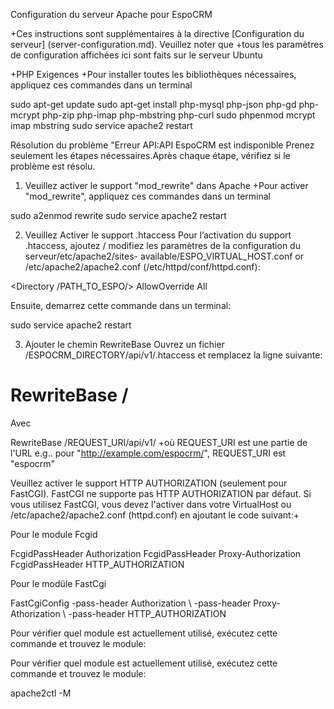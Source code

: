 Configuration du serveur Apache pour EspoCRM 

+Ces instructions sont supplémentaires à la directive [Configuration du serveur] (server-configuration.md). Veuillez noter que 
+tous les paramètres de configuration affichées ici sont faits sur le serveur Ubuntu 

+PHP Exigences 
+Pour installer toutes les bibliothèques nécessaires, appliquez ces commandes dans un terminal 

sudo apt-get update
sudo apt-get install php-mysql php-json php-gd php-mcrypt php-zip php-imap php-mbstring php-curl
sudo phpenmod mcrypt imap mbstring
sudo service apache2 restart

Résolution du problème "Erreur API:API EspoCRM est indisponible 
Prenez seulement les étapes nécessaires.Après chaque étape, vérifiez si le problème est résolu. 

1. Veuillez activer le support "mod_rewrite" dans Apache
+Pour activer "mod_rewrite", appliquez ces commandes dans un terminal

sudo a2enmod rewrite
sudo service apache2 restart

2. Veuillez Activer le support .htaccess
Pour l’activation du support .htaccess, ajoutez / modifiez les paramètres de la configuration du serveur/etc/apache2/sites-
available/ESPO_VIRTUAL_HOST.conf or /etc/apache2/apache2.conf (/etc/httpd/conf/httpd.conf):

<Directory /PATH_TO_ESPO/>
AllowOverride All
</Directory>

Ensuite, demarrez cette commande dans un terminal:

sudo service apache2 restart

3. Ajouter le chemin RewriteBase
Ouvrez un fichier /ESPOCRM_DIRECTORY/api/v1/.htaccess et remplacez la ligne suivante:

# RewriteBase /

Avec

RewriteBase /REQUEST_URI/api/v1/
+où REQUEST_URI est une partie de l'URL e.g.. pour "http://example.com/espocrm/", REQUEST_URI est "espocrm"

Veuillez activer le support HTTP AUTHORIZATION (seulement  pour FastCGI).
FastCGI ne supporte pas HTTP AUTHORIZATION par défaut. Si vous utilisez FastCGI, vous devez l'activer dans votre VirtualHost
ou /etc/apache2/apache2.conf (httpd.conf) en ajoutant le code suivant:+

Pour le module Fcgid

<IfModule mod_fcgid.c>
  FcgidPassHeader Authorization
  FcgidPassHeader Proxy-Authorization
  FcgidPassHeader HTTP_AUTHORIZATION  
</IfModule>

Pour le modüle FastCgi

<IfModule mod_fastcgi.c>
   FastCgiConfig -pass-header Authorization \
                           -pass-header Proxy-Athorization \
                           -pass-header HTTP_AUTHORIZATION  
</IfModule>

Pour vérifier quel module est actuellement utilisé, exécutez cette commande et trouvez le module: 

Pour vérifier quel module est actuellement utilisé, exécutez cette commande et trouvez le module:     

apache2ctl -M
